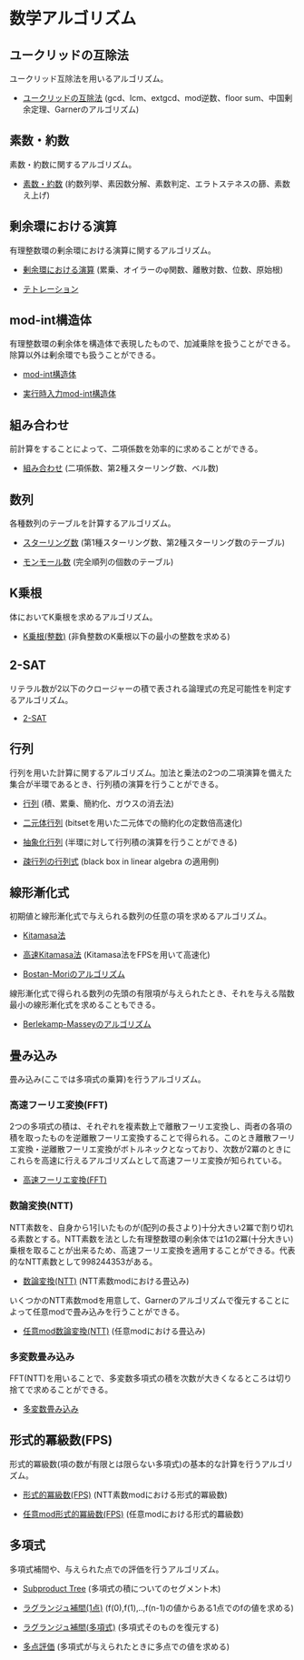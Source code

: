 # 数学アルゴリズム

## ユークリッドの互除法
ユークリッド互除法を用いるアルゴリズム。

- [ユークリッドの互除法](https://github.com/tokusakurai/Library/blob/main/Math-Algorithm/Euclid.hpp) (gcd、lcm、extgcd、mod逆数、floor sum、中国剰余定理、Garnerのアルゴリズム)

## 素数・約数
素数・約数に関するアルゴリズム。

- [素数・約数](https://github.com/tokusakurai/Library/blob/main/Math-Algorithm/Prime.hpp) (約数列挙、素因数分解、素数判定、エラトステネスの篩、素数え上げ)

## 剰余環における演算
有理整数環の剰余環における演算に関するアルゴリズム。

- [剰余環における演算](https://github.com/tokusakurai/Library/blob/main/Math-Algorithm/Factor_Ring.hpp) (累乗、オイラーのφ関数、離散対数、位数、原始根)

- [テトレーション](https://github.com/tokusakurai/Library/blob/main/Math-Algorithm/Tetration.hpp)

## mod-int構造体
有理整数環の剰余体を構造体で表現したもので、加減乗除を扱うことができる。除算以外は剰余環でも扱うことができる。

- [mod-int構造体](https://github.com/tokusakurai/Library/blob/main/Math-Algorithm/Mod_Int.hpp)

- [実行時入力mod-int構造体](https://github.com/tokusakurai/Library/blob/main/Math-Algorithm/Runtime_Mod_Int.hpp)

## 組み合わせ
前計算をすることによって、二項係数を効率的に求めることができる。

- [組み合わせ](https://github.com/tokusakurai/Library/blob/main/Math-Algorithm/Combination.hpp) (二項係数、第2種スターリング数、ベル数)

## 数列
各種数列のテーブルを計算するアルゴリズム。

- [スターリング数](https://github.com/tokusakurai/Library/blob/main/Math-Algorithm/Stirling_Number.hpp) (第1種スターリング数、第2種スターリング数のテーブル)

- [モンモール数](https://github.com/tokusakurai/Library/blob/main/Math-Algorithm/Montmort_Number.hpp) (完全順列の個数のテーブル)

## K乗根
体においてK乗根を求めるアルゴリズム。

- [K乗根(整数)](https://github.com/tokusakurai/Library/blob/main/Math-Algorithm/Kth_Root_Integer.hpp) (非負整数のK乗根以下の最小の整数を求める)

## 2-SAT
リテラル数が2以下のクロージャーの積で表される論理式の充足可能性を判定するアルゴリズム。
- [2-SAT](https://github.com/tokusakurai/Library/blob/main/Math-Algorithm/Two_SAT.hpp)

## 行列
行列を用いた計算に関するアルゴリズム。加法と乗法の2つの二項演算を備えた集合が半環であるとき、行列積の演算を行うことができる。

- [行列](https://github.com/tokusakurai/Library/blob/main/Math-Algorithm/Matrix.hpp) (積、累乗、簡約化、ガウスの消去法)

- [二元体行列](https://github.com/tokusakurai/Library/blob/main/Math-Algorithm/F2_Matrix.hpp) (bitsetを用いた二元体での簡約化の定数倍高速化)

- [抽象化行列](https://github.com/tokusakurai/Library/blob/main/Math-Algorithm/Abstract_Matrix.hpp) (半環に対して行列積の演算を行うことができる)

- [疎行列の行列式](https://github.com/tokusakurai/Library/blob/main/Math-Algorithm/Sparse_Matrix_Determinant.hpp) (black box in linear algebra の適用例)

## 線形漸化式
初期値と線形漸化式で与えられる数列の任意の項を求めるアルゴリズム。

- [Kitamasa法](https://github.com/tokusakurai/Library/blob/main/Math-Algorithm/Kitamasa.hpp)

- [高速Kitamasa法](https://github.com/tokusakurai/Library/blob/main/Math-Algorithm/Fast_Kitamasa.hpp) (Kitamasa法をFPSを用いて高速化)

- [Bostan-Moriのアルゴリズム](https://github.com/tokusakurai/Library/blob/main/Math-Algorithm/Bostan_Mori.hpp)

線形漸化式で得られる数列の先頭の有限項が与えられたとき、それを与える階数最小の線形漸化式を求めることもできる。

- [Berlekamp-Masseyのアルゴリズム](https://github.com/tokusakurai/Library/blob/main/Math-Algorithm/Berlekamp_Massey.hpp)

## 畳み込み
畳み込み(ここでは多項式の乗算)を行うアルゴリズム。

### 高速フーリエ変換(FFT)
2つの多項式の積は、それぞれを複素数上で離散フーリエ変換し、両者の各項の積を取ったものを逆離散フーリエ変換することで得られる。このとき離散フーリエ変換・逆離散フーリエ変換がボトルネックとなっており、次数が2冪のときにこれらを高速に行えるアルゴリズムとして高速フーリエ変換が知られている。

- [高速フーリエ変換(FFT)](https://github.com/tokusakurai/Library/blob/main/Math-Algorithm/FFT.hpp)

### 数論変換(NTT)
NTT素数を、自身から1引いたものが(配列の長さより)十分大きい2冪で割り切れる素数とする。NTT素数を法とした有理整数環の剰余体では1の2冪(十分大きい)乗根を取ることが出来るため、高速フーリエ変換を適用することができる。代表的なNTT素数として998244353がある。

- [数論変換(NTT)](https://github.com/tokusakurai/Library/blob/main/Math-Algorithm/NTT.hpp) (NTT素数modにおける畳込み)

いくつかのNTT素数modを用意して、Garnerのアルゴリズムで復元することによって任意modで畳み込みを行うことができる。

- [任意mod数論変換(NTT)](https://github.com/tokusakurai/Library/blob/main/Math-Algorithm/Arbitrary_Mod_NTT.hpp) (任意modにおける畳込み)

### 多変数畳み込み
FFT(NTT)を用いることで、多変数多項式の積を次数が大きくなるところは切り捨てで求めることができる。    

- [多変数畳み込み](https://github.com/tokusakurai/Library/blob/main/Math-Algorithm/Multivariate_Convolution.hpp) 

## 形式的冪級数(FPS)
形式的冪級数(項の数が有限とは限らない多項式)の基本的な計算を行うアルゴリズム。

- [形式的冪級数(FPS)](https://github.com/tokusakurai/Library/blob/main/Math-Algorithm/FPS.hpp) (NTT素数modにおける形式的冪級数)

- [任意mod形式的冪級数(FPS)](https://github.com/tokusakurai/Library/blob/main/Math-Algorithm/Arbitrary_Mod_FPS.hpp) (任意modにおける形式的羃級数)

## 多項式
多項式補間や、与えられた点での評価を行うアルゴリズム。

- [Subproduct Tree](https://github.com/tokusakurai/Library/blob/main/Math-Algorithm/Subproduct_Tree.hpp) (多項式の積についてのセグメント木)

- [ラグランジュ補間(1点)](https://github.com/tokusakurai/Library/blob/main/Math-Algorithm/Lagrange_Interpolation.hpp) (f(0),f(1),..,f(n-1)の値からある1点でのfの値を求める)

- [ラグランジュ補間(多項式)](https://github.com/tokusakurai/Library/blob/main/Math-Algorithm/Polynomial_Interpolation.hpp) (多項式そのものを復元する)

- [多点評価](https://github.com/tokusakurai/Library/blob/main/Math-Algorithm/Multipoint_Evaluation.hpp) (多項式が与えられたときに多点での値を求める)
